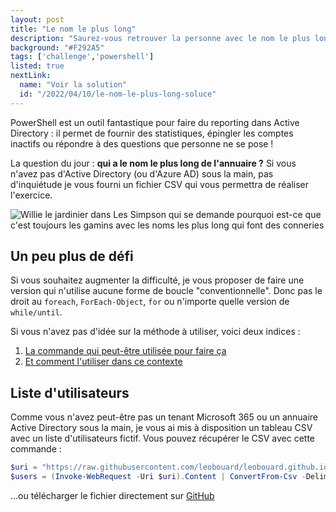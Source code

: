 ```yaml
---
layout: post
title: "Le nom le plus long"
description: "Saurez-vous retrouver la personne avec le nom le plus long de votre annuaire ?"
background: "#F292A5"
tags: ['challenge','powershell']
listed: true
nextLink:
  name: "Voir la solution"
  id: "/2022/04/10/le-nom-le-plus-long-soluce"
---
```


PowerShell est un outil fantastique pour faire du reporting dans Active Directory : il permet de fournir des statistiques, épingler les comptes inactifs ou répondre à des questions que personne ne se pose !

La question du jour : **qui a le nom le plus long de l'annuaire ?** Si vous n'avez pas d'Active Directory (ou d'Azure AD) sous la main, pas d'inquiétude je vous fourni un fichier CSV qui vous permettra de réaliser l'exercice.

![Willie le jardinier dans Les Simpson qui se demande pourquoi est-ce que c'est toujours les gamins avec les noms les plus long qui font des conneries](https://media0.giphy.com/media/3o6MbjqOVQNVwuaIx2/giphy.gif?cid=ecf05e47juiie0foc3cipfq12mxibd8fg6n88sn6wvuird8x&ep=v1_gifs_search&rid=giphy.gif&ct=g)

## Un peu plus de défi

Si vous souhaitez augmenter la difficulté, je vous proposer de faire une version qui n'utilise aucune forme de boucle "conventionnelle". Donc pas le droit au `foreach`, `ForEach-Object`, `for` ou n'importe quelle version de `while/until`.

Si vous n'avez pas d'idée sur la méthode à utiliser, voici deux indices :

1. [La commande qui peut-être utilisée pour faire ça](https://docs.microsoft.com/powershell/module/microsoft.powershell.utility/select-object)
2. [Et comment l'utiliser dans ce contexte](https://docs.microsoft.com/powershell/scripting/samples/selecting-parts-of-objects--select-object-)

## Liste d'utilisateurs

Comme vous n'avez peut-être pas un tenant Microsoft 365 ou un annuaire Active Directory sous la main, je vous ai mis à disposition un tableau CSV avec un liste d'utilisateurs fictif. Vous pouvez récupérer le CSV avec cette commande :

```powershell
$uri = "https://raw.githubusercontent.com/leobouard/leobouard.github.io/main/assets/files/users.csv"
$users = (Invoke-WebRequest -Uri $uri).Content | ConvertFrom-Csv -Delimiter ';'
```

…ou télécharger le fichier directement sur [GitHub](https://github.com/leobouard/leobouard.github.io/blob/main/assets/files/users.csv)
